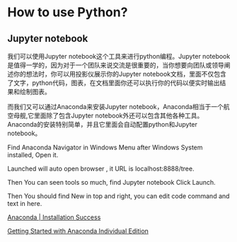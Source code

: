 # How to use Python?

## Jupyter notebook

我们可以使用Jupyter notebook这个工具来进行python编程。Jupyter notebook是值得一学的，因为对于一个团队来说交流是很重要的，当你想要向团队或领导阐述你的想法时，你可以用投影仪展示你的Jupyter notebook文档，里面不仅包含了文字，python代码，图表，在文档里面你还可以执行你的代码以便实时输出结果和绘制图表。

而我们又可以通过Anaconda来安装Jupyter notebook，Anaconda相当于一个航空母舰,它里面除了包含Jupyter notebook外还可以包含其他各种工具。Anaconda的安装特别简单，并且它里面会自动配置python和Jupyter notebook。

Find Anaconda Navigator in Windows Menu after Windows System installed, Open it.

Launched will auto open browser , it URL is localhost:8888/tree.

Then You can seen tools so much, find Jupyter notebook Click Launch.

Then You should find New in top and right, you can edit code command and text in here.

[Anaconda | Installation Success](https://www.anaconda.com/products/distribution/installation-success)

[Getting Started with Anaconda Individual Edition](https://anaconda.cloud/getting-started-with-anaconda-distribution?source=win_installer)